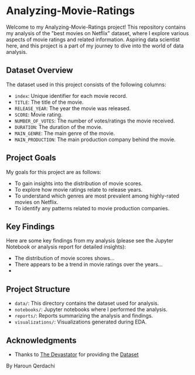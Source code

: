 # Analyzing-Movie-Ratings

Welcome to my Analyzing-Movie-Ratings project! This repository contains my analysis of the "best movies on Netflix" dataset, where I explore various aspects of movie ratings and related information. Aspiring data scientist here, and this project is a part of my journey to dive into the world of data analysis.

## Dataset Overview

The dataset used in this project consists of the following columns:
- `index`: Unique identifier for each movie record.
- `TITLE`: The title of the movie.
- `RELEASE_YEAR`: The year the movie was released.
- `SCORE`: Movie rating.
- `NUMBER_OF_VOTES`: The number of votes/ratings the movie received.
- `DURATION`: The duration of the movie.
- `MAIN_GENRE`: The main genre of the movie.
- `MAIN_PRODUCTION`: The main production company behind the movie.

## Project Goals

My goals for this project are as follows:
- To gain insights into the distribution of movie scores.
- To explore how movie ratings relate to release years.
- To understand which genres are most prevalent among highly-rated movies on Netflix.
- To identify any patterns related to movie production companies.

## Key Findings

Here are some key findings from my analysis (please see the Jupyter Notebook or analysis report for detailed insights):
- The distribution of movie scores shows...
- There appears to be a trend in movie ratings over the years...
- 

## Project Structure

- `data/`: This directory contains the dataset used for analysis.
- `notebooks/`: Jupyter notebooks where I performed the analysis.
- `reports/`: Reports summarizing the analysis and findings.
- `visualizations/`: Visualizations generated during EDA.

## Acknowledgments
- Thanks to [The Devastator](https://www.kaggle.com/thedevastator) for providing the [Dataset](https://www.kaggle.com/datasets/thedevastator/netflix-top-rated-movies-and-tv-shows-2020-2022/code?select=Best+Movies+Netflix.csv)

By Haroun Qerdachi
